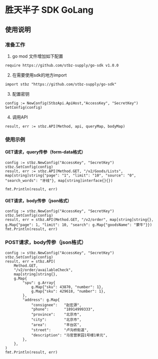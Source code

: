 # 胜天半子 SDK GoLang



## 使用说明

### 准备工作

1. go mod 文件增加如下配置

```golang
require https://github.com/stbz-supply/go-sdk v1.0.0
```


2. 在需要使用sdk的地方import

```golang
import stbz "https://github.com/stbz-supply/go-sdk"
```

3. 配置密钥
```golang
config := NewConfig(StbzApi.ApiHost,"AccessKey", "SecretKey")
SetConfig(config)
```

4. 调用API
```golang
result, err := stbz.API(Method, api, queryMap, bodyMap)
```

### 使用示例

#### GET请求，query传参（form-data格式）

```golang
config := stbz.NewConfig("AccessKey", "SecretKey")
stbz.SetConfig(config)
result, err := stbz.API(Method.GET, "/v2/Goods/Lists", map[string]string{"page": "1", "limit": "10", "source": "0", "search_words": "牙线"}, map[string]interface{}{})

fmt.Println(result, err)

```
#### GET请求，body传参（json格式）
```golang
config := stbz.NewConfig("AccessKey", "SecretKey")
stbz.SetConfig(config)
result, err = stbz.API(Method.GET, "/v2/order", map[string]string{}, g.Map{"page": 1, "limit": 10, "search": g.Map{"goodsName": "蒙牛"}})
fmt.Println(result, err)

```

### POST请求，body传参（json格式）
```golang
config := stbz.NewConfig("AccessKey", "SecretKey")
stbz.SetConfig(config)
result, err = stbz.API(
    Method.GET,
    "/v2/order/availableCheck",
    map[string]string{},
    g.Map{
        "spu": g.Array{
            g.Map{"sku": 43870, "number": 1},
            g.Map{"sku": 429618, "number": 1},
        },
        "address": g.Map{
            "consignee":   "赵宏源",
            "phone":       "18914999333",
            "province":    "北京市",
            "city":        "北京市",
            "area":        "丰台区",
            "street":      "卢沟桥街道",
            "description": "马官营家园1号楼1单元",
        },
    },
)
fmt.Println(result, err)

```